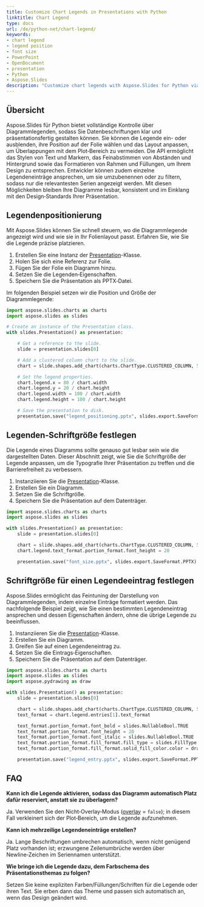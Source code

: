 ```yaml
---
title: Customize Chart Legends in Presentations with Python
linktitle: Chart Legend
type: docs
url: /de/python-net/chart-legend/
keywords:
- chart legend
- legend position
- font size
- PowerPoint
- OpenDocument
- presentation
- Python
- Aspose.Slides
description: "Customize chart legends with Aspose.Slides for Python via .NET to optimize PowerPoint and OpenDocument presentations with tailored legend formatting."
---
```


## **Übersicht**

Aspose.Slides für Python bietet vollständige Kontrolle über Diagrammlegenden, sodass Sie Datenbeschriftungen klar und präsentationsfertig gestalten können. Sie können die Legende ein- oder ausblenden, ihre Position auf der Folie wählen und das Layout anpassen, um Überlappungen mit dem Plot‑Bereich zu vermeiden. Die API ermöglicht das Stylen von Text und Markern, das Feinabstimmen von Abständen und Hintergrund sowie das Formatieren von Rahmen und Füllungen, um Ihrem Design zu entsprechen. Entwickler können zudem einzelne Legendeneinträge ansprechen, um sie umzubenennen oder zu filtern, sodass nur die relevantesten Serien angezeigt werden. Mit diesen Möglichkeiten bleiben Ihre Diagramme lesbar, konsistent und im Einklang mit den Design‑Standards Ihrer Präsentation.

## **Legendenpositionierung**

Mit Aspose.Slides können Sie schnell steuern, wo die Diagrammlegende angezeigt wird und wie sie in Ihr Folienlayout passt. Erfahren Sie, wie Sie die Legende präzise platzieren.

1. Erstellen Sie eine Instanz der [Presentation](https://reference.aspose.com/slides/python-net/aspose.slides/presentation/)-Klasse.
1. Holen Sie sich eine Referenz zur Folie.
1. Fügen Sie der Folie ein Diagramm hinzu.
1. Setzen Sie die Legenden‑Eigenschaften.
1. Speichern Sie die Präsentation als PPTX‑Datei.

Im folgenden Beispiel setzen wir die Position und Größe der Diagrammlegende:

```py
import aspose.slides.charts as charts
import aspose.slides as slides

# Create an instance of the Presentation class.
with slides.Presentation() as presentation:

    # Get a reference to the slide.
    slide = presentation.slides[0]

    # Add a clustered column chart to the slide.
    chart = slide.shapes.add_chart(charts.ChartType.CLUSTERED_COLUMN, 50, 50, 600, 300)

    # Set the legend properties.
    chart.legend.x = 80 / chart.width
    chart.legend.y = 20 / chart.height
    chart.legend.width = 100 / chart.width
    chart.legend.height = 100 / chart.height

    # Save the presentation to disk.
    presentation.save("legend_positioning.pptx", slides.export.SaveFormat.PPTX)
```

## **Legenden‑Schriftgröße festlegen**

Die Legende eines Diagramms sollte genauso gut lesbar sein wie die dargestellten Daten. Dieser Abschnitt zeigt, wie Sie die Schriftgröße der Legende anpassen, um die Typografie Ihrer Präsentation zu treffen und die Barrierefreiheit zu verbessern.

1. Instanziieren Sie die [Presentation](https://reference.aspose.com/slides/python-net/aspose.slides/presentation/)-Klasse.
1. Erstellen Sie ein Diagramm.
1. Setzen Sie die Schriftgröße.
1. Speichern Sie die Präsentation auf dem Datenträger.

```py
import aspose.slides.charts as charts
import aspose.slides as slides

with slides.Presentation() as presentation:
    slide = presentation.slides[0]

    chart = slide.shapes.add_chart(charts.ChartType.CLUSTERED_COLUMN, 50, 50, 600, 400)
    chart.legend.text_format.portion_format.font_height = 20

    presentation.save("font_size.pptx", slides.export.SaveFormat.PPTX)
```

## **Schriftgröße für einen Legendeeintrag festlegen**

Aspose.Slides ermöglicht das Feintuning der Darstellung von Diagrammlegenden, indem einzelne Einträge formatiert werden. Das nachfolgende Beispiel zeigt, wie Sie einen bestimmten Legendeneintrag ansprechen und dessen Eigenschaften ändern, ohne die übrige Legende zu beeinflussen.

1. Instanziieren Sie die [Presentation](https://reference.aspose.com/slides/python-net/aspose.slides/presentation/)-Klasse.
1. Erstellen Sie ein Diagramm.
1. Greifen Sie auf einen Legendeneintrag zu.
1. Setzen Sie die Eintrags‑Eigenschaften.
1. Speichern Sie die Präsentation auf dem Datenträger.

```py
import aspose.slides.charts as charts
import aspose.slides as slides
import aspose.pydrawing as draw

with slides.Presentation() as presentation:
    slide = presentation.slides[0]

    chart = slide.shapes.add_chart(charts.ChartType.CLUSTERED_COLUMN, 50, 50, 600, 400)
    text_format = chart.legend.entries[1].text_format

    text_format.portion_format.font_bold = slides.NullableBool.TRUE
    text_format.portion_format.font_height = 20
    text_format.portion_format.font_italic = slides.NullableBool.TRUE
    text_format.portion_format.fill_format.fill_type = slides.FillType.SOLID
    text_format.portion_format.fill_format.solid_fill_color.color = draw.Color.blue

    presentation.save("legend_entry.pptx", slides.export.SaveFormat.PPTX)
```

## **FAQ**

**Kann ich die Legende aktivieren, sodass das Diagramm automatisch Platz dafür reserviert, anstatt sie zu überlagern?**

Ja. Verwenden Sie den Nicht‑Overlay‑Modus ([overlay](https://reference.aspose.com/slides/python-net/aspose.slides.charts/legend/overlay/) = `false`); in diesem Fall verkleinert sich der Plot‑Bereich, um die Legende aufzunehmen.

**Kann ich mehrzeilige Legendeneinträge erstellen?**

Ja. Lange Beschriftungen umbrechen automatisch, wenn nicht genügend Platz vorhanden ist; erzwungene Zeilenumbrüche werden über Newline‑Zeichen im Seriennamen unterstützt.

**Wie bringe ich die Legende dazu, dem Farbschema des Präsentationsthemas zu folgen?**

Setzen Sie keine expliziten Farben/Füllungen/Schriften für die Legende oder ihren Text. Sie erben dann das Theme und passen sich automatisch an, wenn das Design geändert wird.